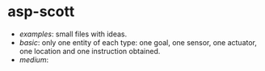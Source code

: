 # asp-scott

- *examples*: small files with ideas.
- *basic*: only one entity of each type: one goal, one sensor, one actuator, one location and one instruction obtained.
- *medium*:
